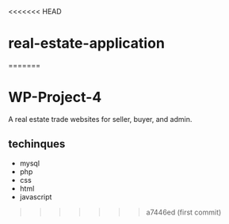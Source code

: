 <<<<<<< HEAD
# real-estate-application
=======
# WP-Project-4

A real estate trade websites for seller, buyer, and admin.

## techinques
- mysql
- php
- css
- html
- javascript
>>>>>>> a7446ed (first commit)
